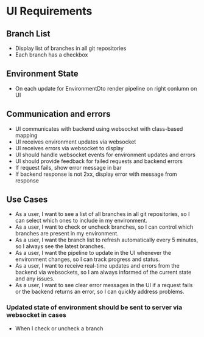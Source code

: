 # UI Requirements

## Branch List
- Display list of branches in all git repositories
- Each branch has a checkbox

## Environment State
- On each update for EnvironmentDto render pipeline on right conlumn on UI

## Communication and errors
- UI communicates with backend using websocket with class-based mapping
- UI receives environment updates via websocket
- UI receives errors via websocket to display
- UI should handle websocket events for environment updates and errors
- UI should provide feedback for failed requests and backend errors
- If request fails, show error message in bar
- If backend response is not 2xx, display error with message from response

## Use Cases

- As a user, I want 
    to see a list of all branches in all git repositories, 
    so I can select which ones to include in my environment.
- As a user, I want 
    to check or uncheck branches, so I can control which branches are present in my environment.
- As a user, I want 
    the branch list to refresh automatically every 5 minutes, so I always see the latest branches.
- As a user, I want 
    the pipeline to update in the UI whenever the environment changes, 
    so I can track progress and status.
- As a user, I want 
    to receive real-time updates and errors from the backend via websockets, 
    so I am always informed of the current state and any issues.
- As a user, I want 
    to see clear error messages in the UI if a request fails or the backend returns an error, 
    so I can quickly address problems.

### Updated state of environment should be sent to server via websocket in cases
- When I check or uncheck a branch